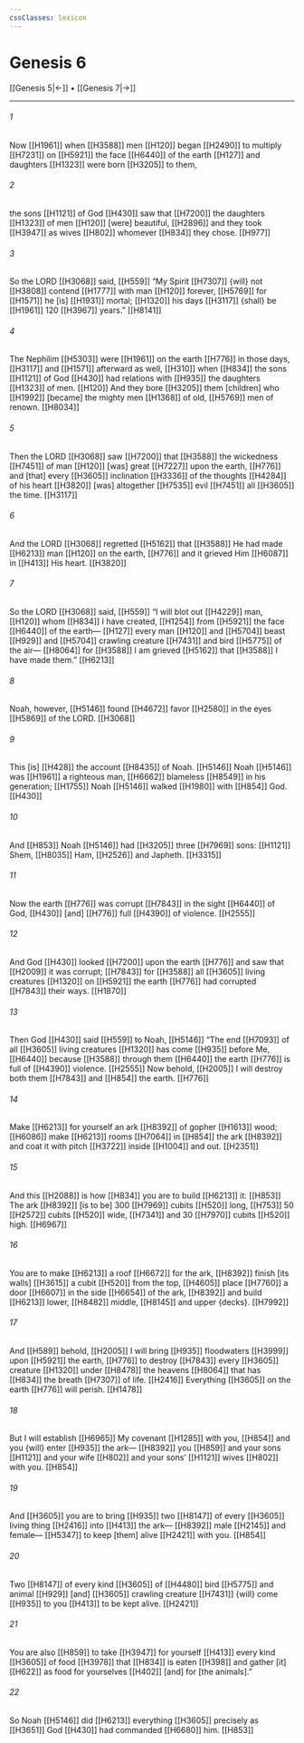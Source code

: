 ```yaml
---
cssClasses: lexicon
---
```


# Genesis 6

[[Genesis 5|←]] • [[Genesis 7|→]]

---

###### 1
Now [[H1961]] when [[H3588]] men [[H120]] began [[H2490]] to multiply [[H7231]] on [[H5921]] the face [[H6440]] of the earth [[H127]] and daughters [[H1323]] were born [[H3205]] to them, 

###### 2
the sons [[H1121]] of God [[H430]] saw that [[H7200]] the daughters [[H1323]] of men [[H120]] [were] beautiful, [[H2896]] and they took [[H3947]] as wives [[H802]] whomever [[H834]] they chose. [[H977]]

###### 3
So the LORD [[H3068]] said, [[H559]] “My Spirit [[H7307]] {will} not [[H3808]] contend [[H1777]] with man [[H120]] forever, [[H5769]] for [[H1571]] he [is] [[H1931]] mortal; [[H1320]] his days [[H3117]] {shall} be [[H1961]] 120 [[H3967]] years.” [[H8141]]

###### 4
The Nephilim [[H5303]] were [[H1961]] on the earth [[H776]] in those days, [[H3117]] and [[H1571]] afterward as well, [[H310]] when [[H834]] the sons [[H1121]] of God [[H430]] had relations with [[H935]] the daughters [[H1323]] of men. [[H120]] And they bore [[H3205]] them  [children] who [[H1992]] [became] the mighty men [[H1368]] of old, [[H5769]] men of renown. [[H8034]]

###### 5
Then the LORD [[H3068]] saw [[H7200]] that [[H3588]] the wickedness [[H7451]] of man [[H120]] [was] great [[H7227]] upon the earth, [[H776]] and [that] every [[H3605]] inclination [[H3336]] of the thoughts [[H4284]] of his heart [[H3820]] [was] altogether [[H7535]] evil [[H7451]] all [[H3605]] the time. [[H3117]]

###### 6
And the LORD [[H3068]] regretted [[H5162]] that [[H3588]] He had made [[H6213]] man [[H120]] on the earth, [[H776]] and it grieved Him [[H6087]] in [[H413]] His heart. [[H3820]]

###### 7
So the LORD [[H3068]] said, [[H559]] “I will blot out [[H4229]] man, [[H120]] whom [[H834]] I have created, [[H1254]] from [[H5921]] the face [[H6440]] of the earth— [[H127]] every man [[H120]] and [[H5704]] beast [[H929]] and [[H5704]] crawling creature [[H7431]] and bird [[H5775]] of the air— [[H8064]] for [[H3588]] I am grieved [[H5162]] that [[H3588]] I have made them.” [[H6213]]

###### 8
Noah, however, [[H5146]] found [[H4672]] favor [[H2580]] in the eyes [[H5869]] of the LORD. [[H3068]]

###### 9
This [is] [[H428]] the account [[H8435]] of Noah. [[H5146]] Noah [[H5146]] was [[H1961]] a righteous man, [[H6662]] blameless [[H8549]] in his generation; [[H1755]] Noah [[H5146]] walked [[H1980]] with [[H854]] God. [[H430]]

###### 10
And [[H853]] Noah [[H5146]] had [[H3205]] three [[H7969]] sons: [[H1121]] Shem, [[H8035]] Ham, [[H2526]] and Japheth. [[H3315]]

###### 11
Now the earth [[H776]] was corrupt [[H7843]] in the sight [[H6440]] of God, [[H430]] [and] [[H776]] full [[H4390]] of violence. [[H2555]]

###### 12
And God [[H430]] looked [[H7200]] upon the earth [[H776]] and saw that [[H2009]] it was corrupt; [[H7843]] for [[H3588]] all [[H3605]] living creatures [[H1320]] on [[H5921]] the earth [[H776]] had corrupted [[H7843]] their ways. [[H1870]]

###### 13
Then God [[H430]] said [[H559]] to Noah, [[H5146]] “The end [[H7093]] of all [[H3605]] living creatures [[H1320]] has come [[H935]] before Me, [[H6440]] because [[H3588]] through them [[H6440]] the earth [[H776]] is full of [[H4390]] violence. [[H2555]] Now behold, [[H2005]] I will destroy both them [[H7843]] and [[H854]] the earth. [[H776]]

###### 14
Make [[H6213]] for yourself  an ark [[H8392]] of gopher [[H1613]] wood; [[H6086]] make [[H6213]] rooms [[H7064]] in [[H854]] the ark [[H8392]] and coat it with pitch [[H3722]] inside [[H1004]] and out. [[H2351]]

###### 15
And this [[H2088]] is how [[H834]] you are to build [[H6213]] it: [[H853]] The ark [[H8392]] [is to be] 300 [[H7969]] cubits [[H520]] long, [[H753]] 50 [[H2572]] cubits [[H520]] wide, [[H7341]] and 30 [[H7970]] cubits [[H520]] high. [[H6967]]

###### 16
You are to make [[H6213]] a roof [[H6672]] for the ark, [[H8392]] finish [its walls] [[H3615]] a cubit [[H520]] from the top, [[H4605]] place [[H7760]] a door [[H6607]] in the side [[H6654]] of the ark, [[H8392]] and build [[H6213]] lower, [[H8482]] middle, [[H8145]] and upper {decks}. [[H7992]]

###### 17
And [[H589]] behold, [[H2005]] I will bring [[H935]] floodwaters [[H3999]] upon [[H5921]] the earth, [[H776]] to destroy [[H7843]] every [[H3605]] creature [[H1320]] under [[H8478]] the heavens [[H8064]] that has [[H834]] the breath [[H7307]] of life. [[H2416]] Everything [[H3605]] on the earth [[H776]] will perish. [[H1478]]

###### 18
But I will establish [[H6965]] My covenant [[H1285]] with you, [[H854]] and you {will} enter [[H935]] the ark— [[H8392]] you [[H859]] and your sons [[H1121]] and your wife [[H802]] and your sons’ [[H1121]] wives [[H802]] with you. [[H854]]

###### 19
And [[H3605]] you are to bring [[H935]] two [[H8147]] of every [[H3605]] living thing [[H2416]] into [[H413]] the ark— [[H8392]] male [[H2145]] and female— [[H5347]] to keep [them] alive [[H2421]] with you. [[H854]]

###### 20
Two [[H8147]] of every kind [[H3605]] of [[H4480]] bird [[H5775]] and animal [[H929]] [and] [[H3605]] crawling creature [[H7431]] {will} come [[H935]] to you [[H413]] to be kept alive. [[H2421]]

###### 21
You are also [[H859]] to take [[H3947]] for yourself [[H413]] every kind [[H3605]] of food [[H3978]] that [[H834]] is eaten [[H398]] and gather [it] [[H622]] as food for yourselves [[H402]] [and] for [the animals].” 

###### 22
So Noah [[H5146]] did [[H6213]] everything [[H3605]] precisely as [[H3651]] God [[H430]] had commanded [[H6680]] him. [[H853]]

